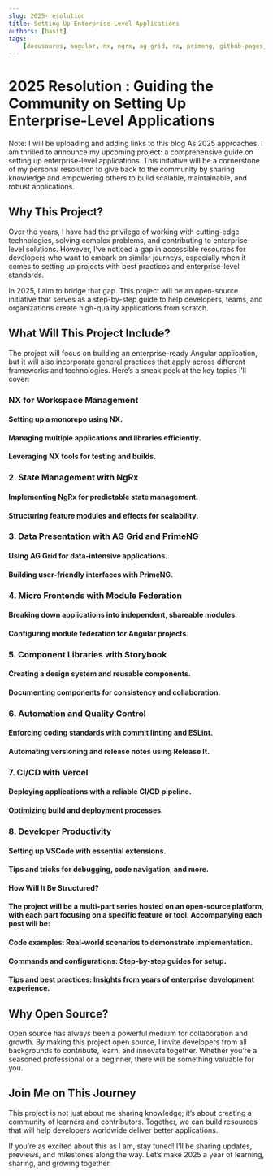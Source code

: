 ```yaml
---
slug: 2025-resolution
title: Setting Up Enterprise-Level Applications
authors: [basit]
tags:
    [docusaurus, angular, nx, ngrx, ag grid, rx, primeng, github-pages, nodejs]
---
```


# 2025 Resolution : Guiding the Community on Setting Up Enterprise-Level Applications

Note: I will be uploading and adding links to this blog
As 2025 approaches, I am thrilled to announce my upcoming project: a comprehensive guide on setting up enterprise-level applications. This initiative will be a cornerstone of my personal resolution to give back to the community by sharing knowledge and empowering others to build scalable, maintainable, and robust applications.

## Why This Project?

Over the years, I have had the privilege of working with cutting-edge technologies, solving complex problems, and contributing to enterprise-level solutions. However, I’ve noticed a gap in accessible resources for developers who want to embark on similar journeys, especially when it comes to setting up projects with best practices and enterprise-level standards.

In 2025, I aim to bridge that gap. This project will be an open-source initiative that serves as a step-by-step guide to help developers, teams, and organizations create high-quality applications from scratch.

## What Will This Project Include?

The project will focus on building an enterprise-ready Angular application, but it will also incorporate general practices that apply across different frameworks and technologies. Here’s a sneak peek at the key topics I’ll cover:

### NX for Workspace Management

#### Setting up a monorepo using NX.

#### Managing multiple applications and libraries efficiently.

#### Leveraging NX tools for testing and builds.

### 2. State Management with NgRx

#### Implementing NgRx for predictable state management.

#### Structuring feature modules and effects for scalability.

### 3. Data Presentation with AG Grid and PrimeNG

#### Using AG Grid for data-intensive applications.

#### Building user-friendly interfaces with PrimeNG.

### 4. Micro Frontends with Module Federation

#### Breaking down applications into independent, shareable modules.

#### Configuring module federation for Angular projects.

### 5. Component Libraries with Storybook

#### Creating a design system and reusable components.

#### Documenting components for consistency and collaboration.

### 6. Automation and Quality Control

#### Enforcing coding standards with commit linting and ESLint.

#### Automating versioning and release notes using Release It.

### 7. CI/CD with Vercel

#### Deploying applications with a reliable CI/CD pipeline.

#### Optimizing build and deployment processes.

### 8. Developer Productivity

#### Setting up VSCode with essential extensions.

#### Tips and tricks for debugging, code navigation, and more.

#### How Will It Be Structured?

#### The project will be a multi-part series hosted on an open-source platform, with each part focusing on a specific feature or tool. Accompanying each post will be:

#### Code examples: Real-world scenarios to demonstrate implementation.

#### Commands and configurations: Step-by-step guides for setup.

#### Tips and best practices: Insights from years of enterprise development experience.

## Why Open Source?

Open source has always been a powerful medium for collaboration and growth. By making this project open source, I invite developers from all backgrounds to contribute, learn, and innovate together. Whether you’re a seasoned professional or a beginner, there will be something valuable for you.

## Join Me on This Journey

This project is not just about me sharing knowledge; it’s about creating a community of learners and contributors. Together, we can build resources that will help developers worldwide deliver better applications.

If you’re as excited about this as I am, stay tuned! I’ll be sharing updates, previews, and milestones along the way. Let’s make 2025 a year of learning, sharing, and growing together.
